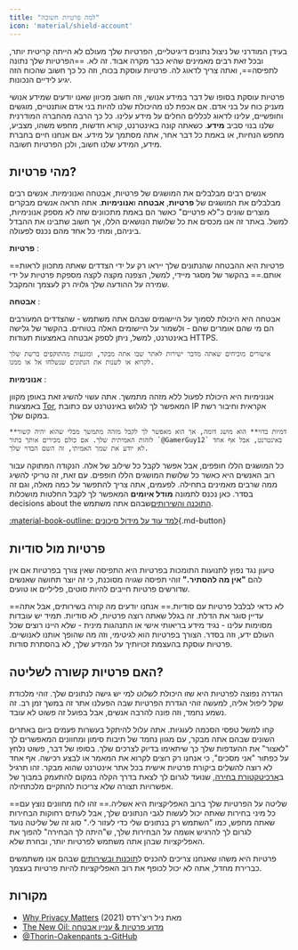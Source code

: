 ```yaml
---
title: "למה פרטיות חשובה"
icon: 'material/shield-account'
---
```


בעידן המודרני של ניצול נתונים דיגיטליים, הפרטיות שלך מעולם לא הייתה קריטית יותר, ובכל זאת רבים מאמינים שהיא כבר מקרה אבוד. זה לא. ==הפרטיות שלך נתונה לתפיסה==, ואתה צריך לדאוג לה. פרטיות עוסקת בכוח, וזה כל כך חשוב שהכוח הזה יגיע לידיים הנכונות.

פרטיות עוסקת בסופו של דבר במידע אנושי, וזה חשוב מכיוון שאנו יודעים שמידע אנושי מעניק כוח על בני אדם. אם אכפת לנו מהיכולת שלנו להיות בני אדם אותנטיים, מוגשים וחופשיים, עלינו לדאוג לכללים החלים על מידע עלינו. כל כך הרבה מהחברה המודרנית שלנו בנוי סביב **מידע**. כשאתה קונה באינטרנט, קורא חדשות, מחפש משהו, מצביע, מחפש הנחיות, או באמת כל דבר אחר, אתה מסתמך על מידע. אם אנחנו חיים בחברת מידע, המידע שלנו חשוב, ולכן הפרטיות חשובה.

## מהי פרטיות?

אנשים רבים מבלבלים את המושגים של פרטיות, אבטחה ואנונימיות. אנשים רבים מבלבלים את המושגים של **פרטיות**, **אבטחה** ו**אנונימיות**. אתה תראה אנשים מבקרים מוצרים שונים כ"לא פרטיים" כאשר הם באמת מתכוונים שזה לא מספק אנונימיות, למשל. באתר זה אנו מכסים את כל שלושת הנושאים הללו, אך חשוב שתבינו את ההבדל ביניהם, ומתי כל אחד מהם נכנס לפעולה.

**פרטיות**
:

==פרטיות היא ההבטחה שהנתונים שלך ייראו רק על ידי הצדדים שאתה מתכוון לראות אותם.== בהקשר של מסגר מיידי, למשל, הצפנה מקצה לקצה מספקת פרטיות על ידי שמירה על ההודעה שלך גלויה רק לעצמך והמקבל.

**אבטחה**
:

אבטחה היא היכולת לסמוך על היישומים שבהם אתה משתמש - שהצדדים המעורבים הם מי שהם אומרים שהם - ולשמור על היישומים האלה בטוחים. בהקשר של גלישה באינטרנט, למשל, ניתן לספק אבטחה באמצעות תעודות HTTPS.

    אישורים מוכיחים שאתה מדבר ישירות לאתר שבו אתה מבקר, ומונעות מהתוקפים ברשת שלך לקרוא או לשנות את הנתונים שנשלחו אל או ממנו.

**אנונימיות**
:

אנונימיות היא היכולת לפעול ללא מזהה מתמשך. אתה עשוי להשיג זאת באופן מקוון באמצעות [Tor](../tor.md), המאפשר לך לגלוש באינטרנט עם כתובת IP אקראית וחיבור רשת במקום שלך.

    **דמיות בדוי** הוא מושג דומה, אך הוא מאפשר לך לקבל מזהה מתמשך מבלי שהוא יהיה קשור לזהות האמיתית שלך. אם כולם מכירים אותך בתור `@GamerGuy12` באינטרנט, אבל אף אחד לא יודע את שמך האמיתי, זה השם הבדוי שלך.

כל המושגים הללו חופפים, אבל אפשר לקבל כל שילוב של אלה. הנקודה המתוקה עבור רוב האנשים היא כאשר כל שלושת המושגים הללו חופפים. עם זאת, זה טריקי להשיג ממה שרבים מאמינים בתחילה. לפעמים, אתה צריך להתפשר על כמה מאלה, וגם זה בסדר. כאן נכנס לתמונה **מודל איומים** המאפשר לך לקבל החלטות מושכלות decisions about the [התוכנה והשירותים](../tools.md)שבהם אתה משתמש.

[:material-book-outline: למד עוד על מידול סיכונים](threat-modeling.md ""){.md-button}

## פרטיות מול סודיות

טיעון נגד נפוץ לתנועות התומכות בפרטיות היא התפיסה שאין צורך בפרטיות אם אין להם **"אין מה להסתיר."** זוהי תפיסה שגויה מסוכנת, כי זה יוצר תחושה שאנשים שדורשים פרטיות חייבים להיות סוטים, פליליים או טועים.

==לא כדאי לבלבל פרטיות עם סודיות.== אנחנו יודעים מה קורה בשירותים, אבל אתה עדיין סוגר את הדלת. זה בגלל שאתה רוצה פרטיות, לא סודיות. תמיד יש עובדות מסוימות עלינו - נגיד מידע בריאותי אישי או התנהגות מינית - שלא היינו רוצים שכל העולם ידע, וזה בסדר. הצורך בפרטיות הוא לגיטימי, וזה מה שהופך אותנו לאנושיים. פרטיות עוסקת בהעצמת זכויותיך על המידע שלך, לא בהסתרת סודות.

## האם פרטיות קשורה לשליטה?

הגדרה נפוצה לפרטיות היא שזו היכולת *לשלוט* למי יש גישה לנתונים שלך. זוהי מלכודת שקל ליפול אליה, למעשה זוהי הגדרת הפרטיות שבה הפעלנו אתר זה במשך זמן רב. זה נשמע נחמד, וזה פונה להרבה אנשים, אבל בפועל זה פשוט לא עובד.

קחו למשל טפסי הסכמה לעוגיות. אתה עלול להיתקל בעשרות פעמים ביום באתרים השונים שבהם אתה מבקר, עם מגוון נחמד של תיבות סימון ומחוונים המאפשרים לך "לאצור" את ההעדפות שלך כך שיתאימו בדיוק לצרכים שלך. בסופו של דבר, פשוט נלחץ על כפתור "אני מסכים", כי אנחנו רק רוצים לקרוא את המאמר או לבצע רכישה. אף אחד לא רוצה להשלים ביקורת פרטיות אישית בכל אתר אינטרנט שהוא מבקר. זהו תרגיל ב[ארכיטקטורת בחירה](https://en.wikipedia.org/wiki/Choice_architecture), שנועד לגרום לך לצאת בדרך הקלה במקום להתעמק במבוך של אפשרויות תצורה שלא צריכות להתקיים מלכתחילה.

==שליטה על הפרטיות שלך ברוב האפליקציות היא אשליה.== זהו לוח מחוונים נוצץ עם כל מיני בחירות שאתה יכול לעשות לגבי הנתונים שלך, אבל לעתים רחוקות הבחירות שאתה מחפש, כמו "השתמש רק בנתונים שלי כדי לעזור לי." סוג זה של שליטה נועד לגרום לך להרגיש אשמה על הבחירות שלך, ש"היתה לך הבחירה" להפוך את האפליקציות שבהן אתה משתמש לפרטיות יותר, ובחרת שלא.

פרטיות היא משהו שאנחנו צריכים להכניס ל[תוכנות ובשירותים](../tools.md) שבהם אנו משתמשים כברירת מחדל, אתה לא יכול לכופף את רוב האפליקציות להיות פרטיות בעצמך.

## מקורות

- [Why Privacy Matters](https://www.amazon.com/Why-Privacy-Matters-Neil-Richards/dp/0190939044) (2021) מאת ניל ריצ'רדס
- [The New Oil: מדוע פרטיות & עניין אבטחה](https://thenewoil.org/en/guides/prologue/why/)
- [@Thorin-Oakenpants ב-GitHub](https://github.com/privacytools/privacytools.io/issues/1760#issuecomment-597497298)
